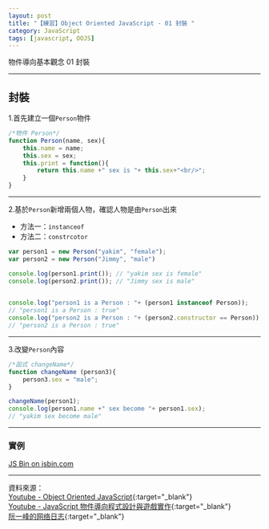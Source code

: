 ```yaml
---
layout: post
title: "【練習】Object Oriented JavaScript - 01 封裝 "
category: JavaScript
tags: [javascript, OOJS]
---
```


物件導向基本觀念 01 封裝


*******

## 封裝
1.首先建立一個``Person``物件

```javascript
/*物件 Person*/
function Person(name, sex){
    this.name = name;
    this.sex = sex;
    this.print = function(){
        return this.name +" sex is "+ this.sex+"<br/>";
    }
}
```

*******

2.基於``Person``新增兩個人物，確認人物是由``Person``出來

* 方法一：``instanceof``  
* 方法二：``constrcotor``

```javascript
var person1 = new Person("yakim", "female");
var person2 = new Person("Jimmy", "male")

console.log(person1.print()); // "yakim sex is female"
console.log(person2.print()); // "Jimmy sex is male"
  

console.log("person1 is a Person : "+ (person1 instanceof Person));
// "person1 is a Person : true"
console.log("person2 is a Person : "+ (person2.constructor == Person));
// "person2 is a Person : true"
```


*******

3.改變``Person``內容

```javascript
/*函式 changeName*/
function changeName (person3){
    person3.sex = "male";
}

changeName(person1);
console.log(person1.name +" sex become "+ person1.sex);
// "yakim sex become male"
```


*******

### 實例

<a class="jsbin-embed" href="http://jsbin.com/zezalumega/embed?html,console">JS Bin on jsbin.com</a><script src="http://static.jsbin.com/js/embed.min.js?3.35.12"></script>

------------------------------
資料來源：  
[Youtube - Object Oriented JavaScript](https://www.youtube.com/watch?v=O8wwnhdkPE4){:target="_blank"}  
[Youtube - JavaScript 物件導向程式設計與遊戲實作](https://www.youtube.com/playlist?list=PLhW1K7xGelxd7gro3UFRFomoUD1WxHe7C){:target="_blank"}  
[阮一峰的网络日志](http://www.ruanyifeng.com/blog/2010/05/object-oriented_javascript_encapsulation.html){:target="_blank"}